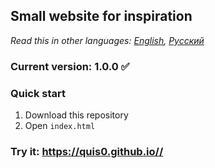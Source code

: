 ## Small website for inspiration

*Read this in other languages: [English](README.md), [Русский](README.ru.md)*

### Current version: 1.0.0 :white_check_mark:

### Quick start
1.  Download this repository
2.  Open `index.html` 

### Try it: https://quis0.github.io//
